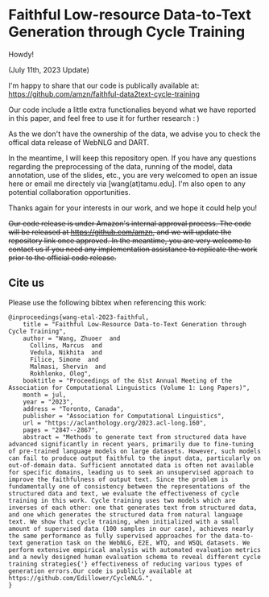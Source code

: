 # Faithful Low-resource Data-to-Text Generation through Cycle Training 

Howdy! 

(July 11th, 2023 Update) 

I'm happy to share that our code is publically available at: https://github.com/amzn/faithful-data2text-cycle-training 

Our code include a little extra functionalies beyond what we have reported in this paper, and feel free to use it for further research : ) 

As the we don't have the ownership of the data, we advise you to check the offical data release of WebNLG and DART. 

In the meantime, I will keep this repository open. If you have any questions regarding the preprocessing of the data, running of the model, data annotation, use of the slides, etc., you are very welcomed to open an issue here or email me directely via [wang(at)tamu.edu]. I'm also open to any potential collaboration opportunities.  

Thanks again for your interests in our work, and we hope it could help you! 


~~Our code release is under Amazon's internal approval process.
The code will be released at https://github.com/amzn, and we will update the repository link once approved. 
In the meantime, you are very welcome to contact us if you need any implementation assistance to replicate the work prior to the official code release.~~

## Cite us
Please use the following bibtex when referencing this work:
```
@inproceedings{wang-etal-2023-faithful,
    title = "Faithful Low-Resource Data-to-Text Generation through Cycle Training",
    author = "Wang, Zhuoer  and
      Collins, Marcus  and
      Vedula, Nikhita  and
      Filice, Simone  and
      Malmasi, Shervin  and
      Rokhlenko, Oleg",
    booktitle = "Proceedings of the 61st Annual Meeting of the Association for Computational Linguistics (Volume 1: Long Papers)",
    month = jul,
    year = "2023",
    address = "Toronto, Canada",
    publisher = "Association for Computational Linguistics",
    url = "https://aclanthology.org/2023.acl-long.160",
    pages = "2847--2867",
    abstract = "Methods to generate text from structured data have advanced significantly in recent years, primarily due to fine-tuning of pre-trained language models on large datasets. However, such models can fail to produce output faithful to the input data, particularly on out-of-domain data. Sufficient annotated data is often not available for specific domains, leading us to seek an unsupervised approach to improve the faithfulness of output text. Since the problem is fundamentally one of consistency between the representations of the structured data and text, we evaluate the effectiveness of cycle training in this work. Cycle training uses two models which are inverses of each other: one that generates text from structured data, and one which generates the structured data from natural language text. We show that cycle training, when initialized with a small amount of supervised data (100 samples in our case), achieves nearly the same performance as fully supervised approaches for the data-to-text generation task on the WebNLG, E2E, WTQ, and WSQL datasets. We perform extensive empirical analysis with automated evaluation metrics and a newly designed human evaluation schema to reveal different cycle training strategies{'} effectiveness of reducing various types of generation errors.Our code is publicly available at https://github.com/Edillower/CycleNLG.",
}
```
